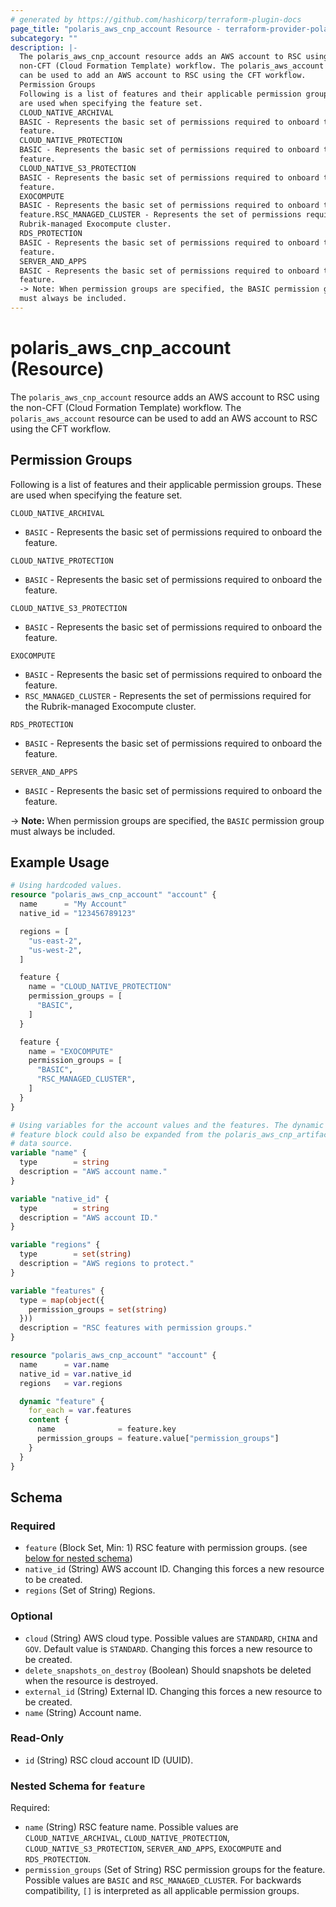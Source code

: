 ```yaml
---
# generated by https://github.com/hashicorp/terraform-plugin-docs
page_title: "polaris_aws_cnp_account Resource - terraform-provider-polaris"
subcategory: ""
description: |-
  The polaris_aws_cnp_account resource adds an AWS account to RSC using the
  non-CFT (Cloud Formation Template) workflow. The polaris_aws_account resource
  can be used to add an AWS account to RSC using the CFT workflow.
  Permission Groups
  Following is a list of features and their applicable permission groups. These
  are used when specifying the feature set.
  CLOUD_NATIVE_ARCHIVAL
  BASIC - Represents the basic set of permissions required to onboard the
  feature.
  CLOUD_NATIVE_PROTECTION
  BASIC - Represents the basic set of permissions required to onboard the
  feature.
  CLOUD_NATIVE_S3_PROTECTION
  BASIC - Represents the basic set of permissions required to onboard the
  feature.
  EXOCOMPUTE
  BASIC - Represents the basic set of permissions required to onboard the
  feature.RSC_MANAGED_CLUSTER - Represents the set of permissions required for the
  Rubrik-managed Exocompute cluster.
  RDS_PROTECTION
  BASIC - Represents the basic set of permissions required to onboard the
  feature.
  SERVER_AND_APPS
  BASIC - Represents the basic set of permissions required to onboard the
  feature.
  -> Note: When permission groups are specified, the BASIC permission group
  must always be included.
---
```


# polaris_aws_cnp_account (Resource)

The `polaris_aws_cnp_account` resource adds an AWS account to RSC using the
non-CFT (Cloud Formation Template) workflow. The `polaris_aws_account` resource
can be used to add an AWS account to RSC using the CFT workflow.

## Permission Groups
Following is a list of features and their applicable permission groups. These
are used when specifying the feature set.

`CLOUD_NATIVE_ARCHIVAL`
  * `BASIC` - Represents the basic set of permissions required to onboard the
    feature.

`CLOUD_NATIVE_PROTECTION`
  * `BASIC` - Represents the basic set of permissions required to onboard the
    feature.

`CLOUD_NATIVE_S3_PROTECTION`
  * `BASIC` - Represents the basic set of permissions required to onboard the
    feature.

`EXOCOMPUTE`
  * `BASIC` - Represents the basic set of permissions required to onboard the
    feature.
  * `RSC_MANAGED_CLUSTER` - Represents the set of permissions required for the
    Rubrik-managed Exocompute cluster.

`RDS_PROTECTION`
  * `BASIC` - Represents the basic set of permissions required to onboard the
    feature.

`SERVER_AND_APPS`
  * `BASIC` - Represents the basic set of permissions required to onboard the
    feature.

-> **Note:** When permission groups are specified, the `BASIC` permission group
   must always be included.

## Example Usage

```terraform
# Using hardcoded values.
resource "polaris_aws_cnp_account" "account" {
  name      = "My Account"
  native_id = "123456789123"

  regions = [
    "us-east-2",
    "us-west-2",
  ]

  feature {
    name = "CLOUD_NATIVE_PROTECTION"
    permission_groups = [
      "BASIC",
    ]
  }

  feature {
    name = "EXOCOMPUTE"
    permission_groups = [
      "BASIC",
      "RSC_MANAGED_CLUSTER",
    ]
  }
}

# Using variables for the account values and the features. The dynamic
# feature block could also be expanded from the polaris_aws_cnp_artifacts
# data source.
variable "name" {
  type        = string
  description = "AWS account name."
}

variable "native_id" {
  type        = string
  description = "AWS account ID."
}

variable "regions" {
  type        = set(string)
  description = "AWS regions to protect."
}

variable "features" {
  type = map(object({
    permission_groups = set(string)
  }))
  description = "RSC features with permission groups."
}

resource "polaris_aws_cnp_account" "account" {
  name      = var.name
  native_id = var.native_id
  regions   = var.regions

  dynamic "feature" {
    for_each = var.features
    content {
      name              = feature.key
      permission_groups = feature.value["permission_groups"]
    }
  }
}
```

<!-- schema generated by tfplugindocs -->
## Schema

### Required

- `feature` (Block Set, Min: 1) RSC feature with permission groups. (see [below for nested schema](#nestedblock--feature))
- `native_id` (String) AWS account ID. Changing this forces a new resource to be created.
- `regions` (Set of String) Regions.

### Optional

- `cloud` (String) AWS cloud type. Possible values are `STANDARD`, `CHINA` and `GOV`. Default value is `STANDARD`. Changing this forces a new resource to be created.
- `delete_snapshots_on_destroy` (Boolean) Should snapshots be deleted when the resource is destroyed.
- `external_id` (String) External ID. Changing this forces a new resource to be created.
- `name` (String) Account name.

### Read-Only

- `id` (String) RSC cloud account ID (UUID).

<a id="nestedblock--feature"></a>
### Nested Schema for `feature`

Required:

- `name` (String) RSC feature name. Possible values are `CLOUD_NATIVE_ARCHIVAL`, `CLOUD_NATIVE_PROTECTION`, `CLOUD_NATIVE_S3_PROTECTION`, `SERVER_AND_APPS`, `EXOCOMPUTE` and `RDS_PROTECTION`.
- `permission_groups` (Set of String) RSC permission groups for the feature. Possible values are `BASIC` and `RSC_MANAGED_CLUSTER`. For backwards compatibility, `[]` is interpreted as all applicable permission groups.
